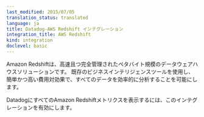 ```yaml
---
last_modified: 2015/07/05
translation_status: translated
language: ja
title: Datadog-AWS Redshift インテグレーション
integration_title: AWS Redshift
kind: integration
doclevel: basic
---
```


<!-- Amazon Redshift is a fast, fully managed, petabyte-scale data warehouse solution that makes it simple and cost-effective to efficiently analyze all your data using your existing business intelligence tools.

Enable this integration to see in Datadog all your Redshift metrics. -->


Amazon Redshiftは、高速且つ完全管理されたペタバイト規模のデータウェアハウスソリューションです。
既存のビジネスインテリジェンスツールを使用し、簡単かつ高い費用対効果で、すべてのデータを効率的に分析することを可能にします。

DatadogにすべてのAmazon Redshiftメトリクスを表示するには、このインテグレーションを有効にします。

